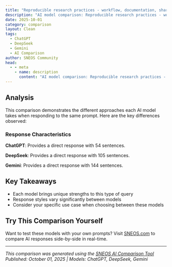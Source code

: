 ```yaml
---
title: "Reproducible research practices - workflow, documentation, sharing"
description: "AI model comparison: Reproducible research practices - workflow, documentation, sharing..."
date: 2025-10-01
category: comparison
layout: Clean
tags:
  - ChatGPT
  - DeepSeek
  - Gemini
  - AI Comparison
author: SNEOS Community
head:
  - - meta
    - name: description
      content: "AI model comparison: Reproducible research practices - workflow, documentation, sharing..."
---
```


<ChatComparison
  title="Reproducible research practices - workflow, documentation, sharing"
  prompt="Reproducible research practices - workflow, documentation, sharing"
  :responses='{"ChatGPT": "Reproducible research practices ensure that scientific findings can be independently verified and built upon by others. This involves meticulous workflow management, thorough documentation, and effective sharing of data, code, and materials. Below is an overview of best practices in these areas:\n\n### 1. Workflow\n\n**a. Planning and Organization**\n- Define clear research questions and hypotheses.\n- Plan data collection, analysis methods, and expected outputs.\n- Use version control from the start to track changes.\n\n**b. Version Control**\n- Use tools like Git and platforms such as GitHub, GitLab, or Bitbucket.\n- Commit changes frequently with clear messages.\n- Branch and merge to develop features or test analyses without disrupting the main workflow.\n\n**c. Automation**\n- Automate data processing and analysis steps using scripts (e.g., Python, R, Bash).\n- Use workflow management tools like:\n - \u0060Make\u0060 or \u0060Snakemake\u0060\n - \u0060Nextflow\u0060\n - \u0060drake\u0060 (for R)\n- Automation reduces manual errors and ensures analyses can be rerun easily.\n\n**d. Environment Management**\n- Use containers (Docker, Singularity) or virtual environments (conda, virtualenv) to capture software dependencies.\n- Document software versions and configurations.\n\n### 2. Documentation\n\n**a. Code Documentation**\n- Write clear, readable, and well-commented code.\n- Use docstrings and inline comments to explain functions, parameters, and logic.\n- Provide usage examples where appropriate.\n\n**b. Research Protocols**\n- Document experimental or data collection protocols in detail.\n- Include information on instruments, settings, and procedures.\n\n**c. Data Documentation**\n- Provide metadata describing datasets (variable descriptions, units, sources, preprocessing steps).\n- Use standard formats like README files, data dictionaries, or \u0060Codebook\u0060.\n\n**d. Analysis Reports**\n- Use literate programming tools for dynamic documents combining code, results, and narrative, such as:\n - R Markdown\n - Jupyter Notebooks\n - Quarto\n- These documents help others follow and understand the analysis workflow.\n\n### 3. Sharing\n\n**a. Data Sharing**\n- Deposit datasets in domain-appropriate repositories (e.g., Dryad, Zenodo, Figshare).\n- Ensure data is anonymized and complies with ethical guidelines.\n- Assign persistent identifiers (DOIs) to datasets.\n\n**b. Code Sharing**\n- Share code repositories on platforms like GitHub, GitLab, or Bitbucket.\n- Include a clear LICENSE file specifying usage rights.\n- Provide instructions for setup and running analyses (README files).\n\n**c. Workflow Sharing**\n- Share automated workflows and environment specifications to enable exact reproduction.\n- Include Dockerfiles, environment.yml (conda), or requirements.txt (pip).\n\n**d. Publication and Open Access**\n- Consider publishing in open-access journals or preprint servers.\n- Link publications to datasets and code repositories.\n- Use reproducibility badges where available.\n\n---\n\n### Summary Checklist for Reproducible Research\n\n| Practice | Tools/Methods |\n|------------------------|-------------------------------------|\n| Version control | Git, GitHub, GitLab |\n| Automation | Snakemake, Make, Nextflow, Drake |\n| Environment management | Docker, Singularity, Conda |\n| Documentation | Markdown, R Markdown, Jupyter, README|\n| Data repositories | Zenodo, Dryad, Figshare |\n| Code sharing | GitHub, GitLab |\n| Licensing | MIT, GPL, Apache |\n\n---\n\nBy implementing these reproducible research practices, researchers enhance transparency, foster collaboration, and contribute to the reliability and impact of scientific work. If you need guidance on specific tools or examples, feel free to ask!", "DeepSeek": "Of course. This is an excellent and crucial topic. Reproducible research is the cornerstone of scientific integrity and progress. It ensures that findings are reliable, builds trust, and accelerates discovery by allowing others to build upon your work.\n\nHere is a comprehensive breakdown of reproducible research practices, covering the workflow, documentation, and sharing.\n\n---\n\n### The Core Principle: What is Reproducibility?\n\nA study is **reproducible** if an independent researcher (including your future self) can use your data, code, and documentation to re-create the same results and final outputs (tables, figures, reports) from scratch.\n\nIt\u0027s often distinguished from **replicability** (conducting a new study to see if the same finding holds) but is the essential first step.\n\n---\n\n### 1. Workflow: The Engine of Reproducibility\n\nA clean, organized, and automated workflow is the foundation. The goal is to minimize manual steps, which are common sources of error.\n\n#### Key Principles:\n* **Automate Everything:** Use scripts for data cleaning, analysis, and figure generation. Never manually edit data files or cut-and-paste results.\n* **Modularize Code:** Break your code into logical, reusable scripts (e.g., \u006001_data_cleaning.R\u0060, \u006002_descriptive_stats.R\u0060, \u006003_model_fitting.R\u0060).\n* **Version Control:** Use Git from day one. It\u0027s not just for sharing; it\u0027s a time machine for your project.\n\n#### A Standard Reproducible Workflow:\n\n1. **Project Organization:** Start with a logical folder structure.\n \u0060\u0060\u0060\n my_project/\n \u251C\u2500\u2500 data/\n \u2502 \u251C\u2500\u2500 raw/ # Immutable, original data\n \u2502 \u2514\u2500\u2500 processed/ # Cleaned, analysis-ready data (created by scripts)\n \u251C\u2500\u2500 code/\n \u2502 \u251C\u2500\u2500 01_clean_data.R\n \u2502 \u251C\u2500\u2500 02_analysis.R\n \u2502 \u2514\u2500\u2500 03_visualize.R\n \u251C\u2500\u2500 results/\n \u2502 \u251C\u2500\u2500 figures/\n \u2502 \u251C\u2500\u2500 tables/\n \u2502 \u2514\u2500\u2500 models/\n \u251C\u2500\u2500 docs/\n \u2502 \u2514\u2500\u2500 manuscript.Rmd\n \u251C\u2500\u2500 README.md # Project overview\n \u2514\u2500\u2500 run_all.R # Master script that executes the entire pipeline\n \u0060\u0060\u0060\n\n2. **Data Management:**\n * **Raw Data is Sacred:** Keep the original data files read-only. All data cleaning and transformation should be done by scripts.\n * **Use Relative Paths:** In your code, use paths like \u0060../data/raw/survey.csv\u0060 instead of \u0060C:/Users/MyName/Desktop/Project/...\u0060. This allows others (and you) to run the code on any machine.\n\n3. **Dynamic Analysis \u0026 Reporting:**\n * **Use Literate Programming:** Tools like **R Markdown** (R), **Quarto** (language-agnostic), or **Jupyter Notebooks** (Python/R/Julia) allow you to weave code, results (tables, figures), and narrative text into a single document.\n * **Generate Outputs Dynamically:** The manuscript, PDF, or HTML report should be generated by executing the code. If the data changes, you simply re-render the document, and all results and numbers update automatically.\n\n---\n\n### 2. Documentation: The Map to Your Work\n\nWithout documentation, your code and data are a black box.\n\n#### Levels of Documentation:\n\n1. **Project-Level (\u0060README.md\u0060):** The first thing anyone sees. It should explain:\n * Project title and a brief description.\n * How to run the analysis (e.g., \u0022Run \u0060source(\u0027run_all.R\u0027)\u0060\u0022).\n * The purpose of each folder and key script.\n * How to install required software and packages.\n * A description of the raw data sources.\n\n2. **Code-Level (In-line Comments):**\n * Don\u0027t just state *what* the code does (\u0022add 1 to x\u0022). Explain the *why* (\u0022Add 1 to adjust for baseline offset\u0022).\n * Use meaningful variable and function names (\u0060calculate_body_mass_index\u0060 is better than \u0060calc_bmi\u0060 which is better than \u0060cbm\u0060).\n\n3. **Data-Level (Codebooks/Data Dictionaries):** A crucial, often-missed step. For each dataset, provide a file (e.g., \u0060data/codebook.md\u0060) that describes:\n * Each variable name (exactly as it appears in the data file).\n * A full description of what it measures.\n * Its units of measurement.\n * The data type (integer, string, categorical).\n * For categorical variables, the list of all possible values and their meanings.\n\n---\n\n### 3. Sharing: Making it All Public\n\nThe final step is to share your complete research compendium so others can reproduce and reuse it.\n\n#### The Gold Standard: Open Repositories\n\nDon\u0027t just rely on personal websites or supplementary materials from journals, which can be unreliable. Use dedicated, citable repositories.\n\n* **For Code \u0026 Workflow:** **GitHub**, **GitLab**, or **Bitbucket**. These are ideal for version-controlled code and collaboration.\n* **For Data:** **Zenodo**, **Figshare**, or **OSF**. These provide a permanent Digital Object Identifier (DOI), making your data citable. Many are integrated with GitHub (e.g., Zenodo can archive a GitHub release).\n* **For Domain-Specific Data:** GenBank (genomics), ICPSR (social sciences), Dryad (general science).\n\n#### The Research Compendium\n\nPackage everything together in a \u0022Research Compendium\u0022\u2014a well-structured, self-contained collection of your data, code, and documentation. When you share this on a repository like Zenodo, it becomes a citable research object in its own right.\n\n---\n\n### Tools to Make It Happen\n\n| Tool | Primary Use | Key Feature for Reproducibility |\n| :--- | :--- | :--- |\n| **Git \u0026 GitHub** | Version Control | Tracks every change; allows collaboration and open sharing. |\n| **R Markdown** / **Quarto** | Dynamic Documents | Weaves code, results, and prose into a single, executable document. |\n| **Jupyter Notebooks** | Dynamic Documents | Interactive, web-based notebooks for multiple languages. |\n| **Docker** | Containerization | Creates a portable, self-contained environment (OS, software, libraries) guaranteeing the code will run the same way anywhere. |\n| **renv** (R) / **Poetry** (Python) | Package Management | Manages and records specific package versions to avoid \u0022dependency hell.\u0022 |\n| **OSF** | Project Management/Sharing | A central hub to link your preprints, data, code, and materials. |\n\n### A Simple Checklist for Your Next Project\n\n* [ ] **Started a version-controlled project** (Git).\n* [ ] **Used a logical folder structure.**\n* [ ] **Wrote scripts for all data cleaning and analysis.**\n* [ ] **Used relative paths in my scripts.**\n* [ ] **Created a \u0060README\u0060 file** explaining how to run the project.\n* [ ] **Created a data codebook** describing all variables.\n* [ ] **Used a dynamic document** (e.g., R Markdown) for the final report.\n* [ ] **Commented my code** explaining the \u0022why.\u0022\n* [ ] **Recorded the versions of key software and packages.**\n* [ ] **Shared the complete project** (data, code, docs) on a public repository with a license.\n\nBy adopting these practices, you move from doing research that is merely *publishable* to doing research that is **credible, trustworthy, and impactful.** It\u0027s a skill that benefits you, your collaborators, and the entire scientific community.", "Gemini": "Okay, let\u0027s break down reproducible research practices, focusing on workflow, documentation, and sharing. Reproducibility is a cornerstone of good science. It ensures that others can independently verify your findings, building trust in your results and advancing knowledge.\n\n**I. The Essence of Reproducible Research:**\n\nReproducible research aims to provide enough information and resources so that someone else can:\n\n* **Run your code and data** and get the same results (or very similar, accounting for minor variations).\n* **Understand your process** so they can apply similar methods to their own data.\n* **Extend your work** by building upon your methods and findings.\n\n**II. Key Components of Reproducible Research Practices**\n\n**A. Workflow Management:**\n\nA well-defined workflow is the backbone of reproducible research. This involves structuring your research process and using tools that track your steps.\n\n1. **Project Organization:**\n\n * **Consistent Directory Structure:** Create a clear and organized directory structure for your project. A common structure might look like this:\n\n \u0060\u0060\u0060\n project_name/\n \u251C\u2500\u2500 data/ # Raw data (read-only)\n \u251C\u2500\u2500 scripts/ # Code (R, Python, etc.)\n \u251C\u2500\u2500 output/ # Results (figures, tables, etc.)\n \u251C\u2500\u2500 docs/ # Documentation (README, analysis plan, etc.)\n \u251C\u2500\u2500 env/ # Environment specifications\n \u251C\u2500\u2500 LICENSE # License (e.g., MIT, Apache 2.0)\n \u2514\u2500\u2500 README.md # Project overview and instructions\n \u0060\u0060\u0060\n\n * **Data Storage:**\n\n * Keep raw data separate from processed data. The raw data should *never* be manually altered. All changes should be done through scripts.\n * Store raw data in a read-only state if possible.\n * Use clear and descriptive filenames.\n\n2. **Version Control (Git):**\n\n * **Essential for tracking changes to your code and documentation.** Use Git (with platforms like GitHub, GitLab, or Bitbucket) to manage your project.\n * **Commit Regularly:** Make frequent, small, and well-described commits to your Git repository. Each commit should represent a logical unit of work.\n * **Branches:** Use branches for developing new features or trying out different approaches. This allows you to isolate your work and easily revert to previous versions if needed.\n * **Tags:** Use tags to mark specific versions of your code, such as releases or major milestones.\n\n3. **Scripting and Automation:**\n\n * **Write Scripts:** Automate your analysis pipeline with scripts (R, Python, shell scripts, etc.). Avoid manual data manipulation in spreadsheets as much as possible.\n * **Parametrization:** Make your scripts flexible by using parameters or configuration files. This allows you to easily change settings without modifying the code directly.\n * **Workflow Management Tools (Optional):** For more complex workflows, consider tools like Make, Snakemake, or Nextflow. These tools can automate the execution of your scripts and manage dependencies.\n\n4. **Environment Management:**\n\n * **Dependency Management:** Use environment managers like \u0060conda\u0060, \u0060venv\u0060 (Python), or \u0060renv\u0060 (R) to create isolated environments for your project.\n * **Specify Dependencies:** Create a file (e.g., \u0060environment.yml\u0060 for \u0060conda\u0060, \u0060requirements.txt\u0060 for \u0060pip\u0060, \u0060renv.lock\u0060 for \u0060renv\u0060) that lists all the packages and their versions required to run your code. This ensures that others can recreate your environment exactly.\n * **Containerization (Optional):** For maximum reproducibility, consider using Docker or other containerization technologies. Containers package your code, dependencies, and operating system environment into a single image, making it easy to run your code on any system.\n\n**B. Documentation:**\n\nClear and comprehensive documentation is critical for understanding and reproducing your research.\n\n1. **README File:**\n\n * **Project Overview:** Provide a brief description of your project, its goals, and the methods used.\n * **Dependencies:** List all required software and packages, and how to install them.\n * **Data Description:** Explain the structure and format of your data files.\n * **Instructions:** Provide step-by-step instructions on how to run your code and reproduce your results.\n * **License Information:** Specify the license under which your code and data are released.\n * **Contact Information:** Include your name and email address for questions or feedback.\n\n2. **Inline Code Comments:**\n\n * **Explain Your Code:** Add comments to your code to explain what each section does and why you made certain choices.\n * **Document Assumptions:** Clearly state any assumptions you are making in your code.\n * **Use Meaningful Variable Names:** Choose variable names that are descriptive and easy to understand.\n\n3. **Analysis Plan:**\n\n * **Pre-registration (Ideal):** Consider pre-registering your analysis plan (e.g., on the Open Science Framework (OSF)). This helps to reduce bias and increase the credibility of your findings.\n * **Document Your Approach:** If pre-registration is not possible, create a detailed analysis plan that outlines your research questions, hypotheses, data preprocessing steps, statistical methods, and expected results.\n\n4. **Documented Data:**\n\n * **Data Dictionaries:** Provide clear definitions for all variables in your dataset, including their units of measurement, data types, and possible values.\n * **Codebooks:** Create codebooks to document the coding schemes used for categorical variables.\n * **Data Provenance:** Keep track of the origin of your data and any transformations or cleaning steps that were applied.\n\n**C. Sharing:**\n\nMaking your research materials publicly available is essential for reproducibility.\n\n1. **Open Access Repositories:**\n\n * **Data Repositories:** Upload your data to a suitable data repository (e.g., Dryad, Zenodo, Figshare, institutional repositories). Choose a repository that is appropriate for your data type and discipline.\n * **Code Repositories:** Share your code on GitHub, GitLab, or Bitbucket.\n * **Preprint Servers:** Consider submitting a preprint of your paper to a preprint server (e.g., arXiv, bioRxiv, medRxiv, SocArXiv).\n\n2. **Licensing:**\n\n * **Choose a License:** Select a suitable license for your code and data. Common open source licenses include the MIT License, Apache 2.0, and GNU GPL.\n * **Clearly State the License:** Include the license information in your README file and in the header of your code files.\n\n3. **Publication:**\n\n * **Reproducibility Checklist:** Use a reproducibility checklist (e.g., the TOP Guidelines) to ensure that you have provided all the necessary information for others to reproduce your results.\n * **Data Availability Statement:** Include a data availability statement in your paper that describes how to access your data and code.\n * **Badge for Reproducibility:** Some journals offer badges for reproducible research. Consider submitting your work for a reproducibility review.\n\n**III. Tools and Technologies:**\n\n* **Version Control:** Git, GitHub, GitLab, Bitbucket\n* **Environment Management:** conda, venv, renv, Docker\n* **Workflow Management:** Make, Snakemake, Nextflow\n* **Text Editors/IDEs:** VS Code, RStudio, Jupyter Notebook\n* **Data Analysis Languages:** R, Python\n* **Markup Languages:** Markdown (for READMEs), LaTeX (for documents)\n* **Open Science Framework (OSF):** For project management, pre-registration, and sharing.\n* **Cloud Computing:** AWS, Google Cloud, Azure (for running computationally intensive analyses)\n\n**IV. Benefits of Reproducible Research:**\n\n* **Increased Trust and Credibility:** Reproducible research builds trust in your findings.\n* **Faster Scientific Progress:** Others can build upon your work more easily.\n* **Reduced Errors:** Reproducibility efforts can help to identify and correct errors in your research.\n* **Enhanced Collaboration:** Reproducible research facilitates collaboration among researchers.\n* **Improved Skills:** Practicing reproducible research enhances your coding, documentation, and organizational skills.\n* **Increased Impact:** Reproducible research is more likely to be cited and used by others.\n\n**V. Challenges and Considerations:**\n\n* **Time Investment:** Reproducible research requires an initial investment of time and effort.\n* **Data Sensitivity:** Sharing sensitive data may not be possible due to privacy or confidentiality concerns. In such cases, consider using synthetic data or providing access to the data under restricted conditions.\n* **Computational Resources:** Reproducing computationally intensive analyses may require significant computational resources. Consider using cloud computing or providing instructions on how to run the code on a smaller scale.\n* **Software Dependencies:** Software dependencies can change over time, which can make it difficult to reproduce results in the future. Use environment management tools to specify the exact versions of all required packages.\n* **Data Size:** Very large datasets can be difficult to share. Consider sharing a subset of the data or providing instructions on how to download the full dataset.\n\n**VI. Example Scenario**\n\nLet\u0027s say you are conducting a study on the impact of a new teaching method on student test scores.\n\n1. **Project Organization:** Create a directory structure like the one described above.\n2. **Data:** Store the raw test score data in the \u0060data/\u0060 directory. Create a data dictionary to explain the meaning of each variable.\n3. **Scripts:** Write R or Python scripts to clean the data, perform statistical analyses, and generate figures. Store these scripts in the \u0060scripts/\u0060 directory.\n4. **Documentation:** Create a README file that describes the project, lists the dependencies, and provides instructions on how to run the code. Add comments to your scripts to explain what they do.\n5. **Version Control:** Use Git to track changes to your code and documentation.\n6. **Environment Management:** Create a \u0060conda\u0060 environment for your project and specify the required packages in an \u0060environment.yml\u0060 file.\n7. **Sharing:** Upload your data and code to a data repository and GitHub. Choose a license for your code and data. Include a data availability statement in your paper.\n\n**VII. Conclusion:**\n\nReproducible research is not just a \u0022nice-to-have\u0022 \u2013 it\u0027s a fundamental principle of good science. By embracing these practices, you can ensure that your research is trustworthy, transparent, and impactful. While it may seem daunting at first, the benefits of reproducibility far outweigh the challenges. Start with small steps, such as using version control and documenting your code, and gradually incorporate more advanced practices as you become more comfortable.\n"}' 
  published-date="12:10"
/>

## Analysis

This comparison demonstrates the different approaches each AI model takes when responding to the same prompt. Here are the key differences observed:

### Response Characteristics

**ChatGPT**: Provides a direct response with 54 sentences. 

**DeepSeek**: Provides a direct response with 105 sentences. 

**Gemini**: Provides a direct response with 144 sentences. 

## Key Takeaways

- Each model brings unique strengths to this type of query
- Response styles vary significantly between models
- Consider your specific use case when choosing between these models

## Try This Comparison Yourself

Want to test these models with your own prompts? Visit [SNEOS.com](https://sneos.com) to compare AI responses side-by-side in real-time.

---

*This comparison was generated using the [SNEOS AI Comparison Tool](https://sneos.com)*
*Published: October 01, 2025 | Models: ChatGPT, DeepSeek, Gemini*
